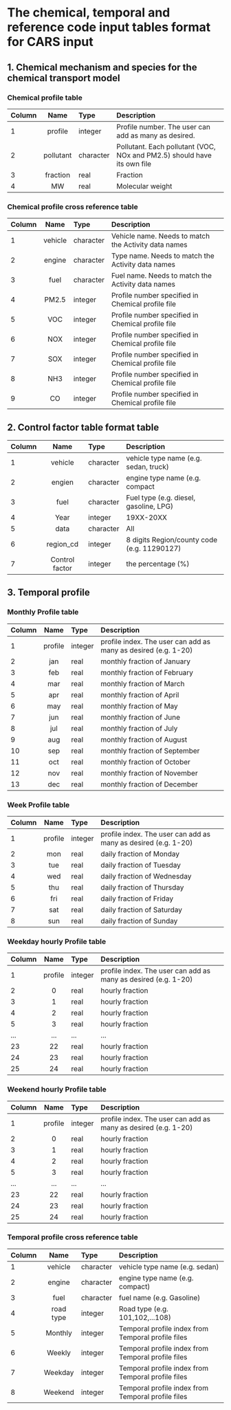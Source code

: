 # The chemical, temporal and reference code input tables format for CARS input

## 1. Chemical mechanism and species for the chemical transport model

### Chemical profile table
| Column | Name | Type | Description|
| :-------- |:------------------:| :-----------|:-------------------------------|
| 1 | profile  | integer | Profile number. The user can add as many as desired.|            
| 2 | pollutant| character   | Pollutant. Each pollutant (VOC, NOx and PM2.5) should have its own file|
| 3 | fraction | real | Fraction|
| 4 | MW       | real | Molecular weight|


### Chemical profile cross reference table
| Column | Name | Type | Description|
| :-------- |:------------------:| :-----------|:--------------------------------------|
| 1 | vehicle| character   | Vehicle name. Needs to match the Activity data names|            
| 2 | engine | character   | Type name. Needs to match the Activity data names|
| 3 | fuel   | character   | Fuel name. Needs to match the Activity data names|
| 4 | PM2.5  | integer | Profile number specified in Chemical profile file|
| 5 | VOC    | integer | Profile number specified in Chemical profile file|
| 6 | NOX    | integer | Profile number specified in Chemical profile file|
| 7 | SOX    | integer | Profile number specified in Chemical profile file|
| 8 | NH3    | integer | Profile number specified in Chemical profile file|
| 9 | CO     | integer | Profile number specified in Chemical profile file|

## 2. Control factor table format table

| Column | Name | Type | Description|
| :-------- |:------------------:| :-----------|:---------------------------------------|
| 1 | vehicle       | character | vehicle type name (e.g. sedan, truck)  |
| 2 | engien        | character | engine type name (e.g. compact         |
| 3 | fuel          | character | Fuel type (e.g. diesel, gasoline, LPG) |
| 4 | Year          | integer   | 19XX-20XX |
| 5 | data          | character | All|
| 6 | region_cd     | integer   | 8 digits Region/county code (e.g. 11290127)|
| 7 | Control factor| integer   | the percentage (%)|

## 3. Temporal profile

### Monthly Profile table

| Column | Name | Type | Description|
| :-------- |:------------------:| :-----------|:--------------------------------------|
| 1 | profile| integer | profile index. The user can add as many as desired (e.g. 1-20)|            
| 2 | jan    |real| monthly fraction of January|
| 3 | feb    |real| monthly fraction of February|
| 4 | mar    |real| monthly fraction of March|
| 5 | apr    |real| monthly fraction of April|
| 6 | may    |real| monthly fraction of May|
| 7 | jun    |real| monthly fraction of June|
| 8 | jul    |real| monthly fraction of July|
| 9 | aug    |real| monthly fraction of August|
| 10| sep    |real| monthly fraction of September|
| 11| oct    |real| monthly fraction of October|
| 12| nov    |real| monthly fraction of November|
| 13| dec    |real| monthly fraction of December|


### Week Profile table

| Column | Name | Type | Description|
| :-------- |:------------------:| :-----------|:--------------------------------------|
| 1 |profile| integer | profile index. The user can add as many as desired (e.g. 1-20) |            
| 2 | mon | real| daily fraction of Monday |
| 3 | tue | real| daily fraction of Tuesday|
| 4 | wed | real| daily fraction of Wednesday|
| 5 | thu | real| daily fraction of Thursday|
| 6 | fri | real| daily fraction of Friday|
| 7 | sat | real| daily fraction of Saturday|
| 8 | sun | real| daily fraction of Sunday|


### Weekday hourly Profile table

| Column | Name | Type | Description|
| :-------- |:------------------:| :-----------|:--------------------------------------|
| 1 | profile| integer | profile index. The user can add as many as desired (e.g. 1-20)|            
| 2 | 0   | real | hourly fraction|
| 3 | 1   | real | hourly fraction|
| 4 | 2   | real | hourly fraction|
| 5 | 3   | real | hourly fraction|
| ... | ... | ... | ...|
| 23| 22  | real | hourly fraction|
| 24| 23  | real | hourly fraction|
| 25| 24  | real | hourly fraction|

### Weekend hourly Profile table

| Column | Name | Type | Description|
| :-------- |:------------------:| :-----------|:--------------------------------------|
| 1 | profile| integer | profile index. The user can add as many as desired (e.g. 1-20)|            
| 2 | 0   | real | hourly fraction|
| 3 | 1   | real | hourly fraction|
| 4 | 2   | real | hourly fraction|
| 5 | 3   | real | hourly fraction|
| ... | ... | ... | ...|
| 23| 22  | real | hourly fraction|
| 24| 23  | real | hourly fraction|
| 25| 24  | real | hourly fraction|

### Temporal profile cross reference table

| Column | Name | Type | Description|
| :-------- |:------------------:| :-----------|:--------------------------------------------|
| 1 | vehicle     | character | vehicle type name (e.g. sedan)         |
| 2 | engine      | character | engine type name (e.g. compact)        |
| 3 | fuel        | character | fuel name (e.g. Gasoline)              |
| 4 | road type   | integer   | Road type (e.g. 101,102,...108)        |
| 5 | Monthly| integer | Temporal profile index from Temporal profile files|  
| 6 | Weekly | integer | Temporal profile index from Temporal profile files|  
| 7 | Weekday| integer | Temporal profile index from Temporal profile files|  
| 8 | Weekend| integer | Temporal profile index from Temporal profile files|  
